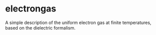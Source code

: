 # electrongas
 A simple description of the uniform electron gas at finite temperatures, based on the dielectric formalism.
